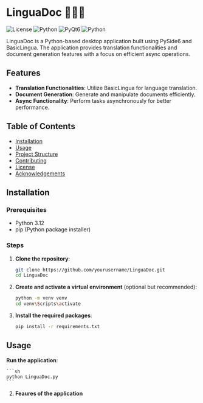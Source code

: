 # LinguaDoc 🐍🤖📄

![License](https://img.shields.io/badge/license-MIT-blue.svg)
![Python](https://img.shields.io/badge/python-3.11-blue.svg)
![PyQt6](https://img.shields.io/badge/PySide6-6.3.1-green.svg)
![Python](https://img.shields.io/badge/pydocx-0.9.10-blue.svg)


LinguaDoc is a Python-based desktop application built using PySide6 and BasicLingua. The application provides translation functionalities and document generation features with a focus on efficient async operations.

## Features

- **Translation Functionalities**: Utilize BasicLingua for language translation.
- **Document Generation**: Generate and manipulate documents efficiently.
- **Async Functionality**: Perform tasks asynchronously for better performance.

## Table of Contents

- [Installation](#installation)
- [Usage](#usage)
- [Project Structure](#project-structure)
- [Contributing](#contributing)
- [License](#license)
- [Acknowledgements](#acknowledgements)

## Installation

### Prerequisites

- Python 3.12
- pip (Python package installer)

### Steps

1. **Clone the repository**:

    ```sh
    git clone https://github.com/yourusername/LinguaDoc.git
    cd LinguaDoc
    ```

2. **Create and activate a virtual environment** (optional but recommended):

    ```sh
    python -m venv venv
    cd venv\Scripts\activate
    ```

3. **Install the required packages**:

    ```sh
    pip install -r requirements.txt
    ```

## Usage

**Run the application**:

    ```sh
    python LinguaDoc.py
    ```

2. **Feaures of the application**



